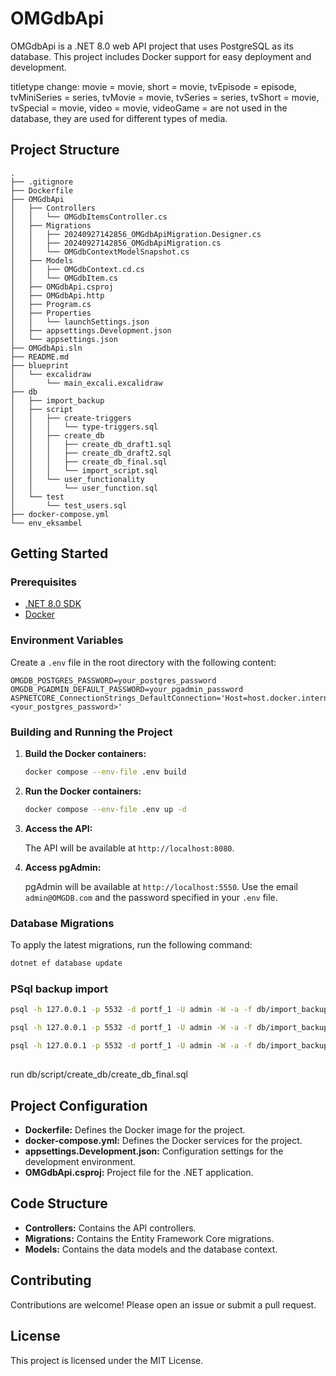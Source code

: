 
# OMGdbApi

OMGdbApi is a .NET 8.0 web API project that uses PostgreSQL as its database. This project includes Docker support for easy deployment and development.


titletype change: movie = movie, short = movie, tvEpisode = episode, tvMiniSeries = series, tvMovie = movie, tvSeries = series, tvShort = movie, tvSpecial = movie, video = movie, videoGame = are not used in the database, they are used for different types of media.

## Project Structure

```
.
├── .gitignore
├── Dockerfile
├── OMGdbApi
│   ├── Controllers
│   │   └── OMGdbItemsController.cs
│   ├── Migrations
│   │   ├── 20240927142856_OMGdbApiMigration.Designer.cs
│   │   ├── 20240927142856_OMGdbApiMigration.cs
│   │   └── OMGdbContextModelSnapshot.cs
│   ├── Models
│   │   ├── OMGdbContext.cd.cs
│   │   └── OMGdbItem.cs
│   ├── OMGdbApi.csproj
│   ├── OMGdbApi.http
│   ├── Program.cs
│   ├── Properties
│   │   └── launchSettings.json
│   ├── appsettings.Development.json
│   └── appsettings.json
├── OMGdbApi.sln
├── README.md
├── blueprint
│   └── excalidraw
│       └── main_excali.excalidraw
├── db
│   ├── import_backup
│   ├── script
│   │   ├── create-triggers
│   │   │   └── type-triggers.sql
│   │   ├── create_db
│   │   │   ├── create_db_draft1.sql
│   │   │   ├── create_db_draft2.sql
│   │   │   ├── create_db_final.sql
│   │   │   └── import_script.sql
│   │   └── user_functionality
│   │       └── user_function.sql
│   └── test
│       └── test_users.sql
├── docker-compose.yml
└── env_eksambel
```

## Getting Started

### Prerequisites

- [.NET 8.0 SDK](https://dotnet.microsoft.com/download/dotnet/8.0)
- [Docker](https://www.docker.com/get-started)

### Environment Variables

Create a `.env` file in the root directory with the following content:

```env
OMGDB_POSTGRES_PASSWORD=your_postgres_password 
OMGDB_PGADMIN_DEFAULT_PASSWORD=your_pgadmin_password 
ASPNETCORE_ConnectionStrings_DefaultConnection='Host=host.docker.internal;Port=5532;Database=OMGDB_db;Username=admin;Password=<your_postgres_password>'
```

### Building and Running the Project

1. **Build the Docker containers:**

    ```sh
    docker compose --env-file .env build
    ```

2. **Run the Docker containers:**

    ```sh
    docker compose --env-file .env up -d
    ```

3. **Access the API:**

    The API will be available at `http://localhost:8080`.

4. **Access pgAdmin:**

    pgAdmin will be available at `http://localhost:5550`. Use the email `admin@OMGDB.com` and the password specified in your `.env` file.

### Database Migrations

To apply the latest migrations, run the following command:

```sh
dotnet ef database update
```
### PSql backup import

```sh
psql -h 127.0.0.1 -p 5532 -d portf_1 -U admin -W -a -f db/import_backup/imdb.backup
```
```sh
psql -h 127.0.0.1 -p 5532 -d portf_1 -U admin -W -a -f db/import_backup/omdb_data.backup
```

```sh
psql -h 127.0.0.1 -p 5532 -d portf_1 -U admin -W -a -f db/import_backup/wi.backup
```


##

run db/script/create_db/create_db_final.sql
## Project Configuration

- **Dockerfile:** Defines the Docker image for the project.
- **docker-compose.yml:** Defines the Docker services for the project.
- **appsettings.Development.json:** Configuration settings for the development environment.
- **OMGdbApi.csproj:** Project file for the .NET application.

## Code Structure

- **Controllers:** Contains the API controllers.
- **Migrations:** Contains the Entity Framework Core migrations.
- **Models:** Contains the data models and the database context.

## Contributing

Contributions are welcome! Please open an issue or submit a pull request.

## License

This project is licensed under the MIT License.